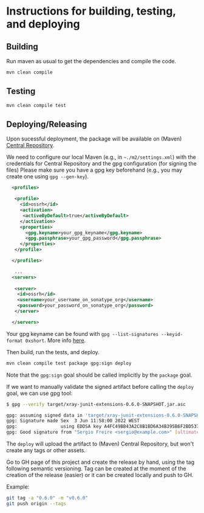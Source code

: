 # Instructions for building, testing, and deploying

## Building

Run maven as usual to get the dependencies and compile the code.

```bash
mvn clean compile
```

## Testing

```bash
mvn clean compile test
```

## Deploying/Releasing

Upon sucessful deployment, the package will be available on (Maven) [Central Repository](https://search.maven.org/).

We need to configure our local Maven (e.g., in `~./m2/settings.xml`) with the credentials for Central Repository and the gpg configuration (for signing the files)
Please make sure you have a gpg key beforehand (e.g., you may create one using `gpg --gen-key`).

```xml
  <profiles>

   <profile>
     <id>ossrh</id>
     <activation>
      <activeByDefault>true</activeByDefault>
     </activation>
     <properties>
       <gpg.keyname>your_gpg_keyname</gpg.keyname>
       <gpg.passphrase>your_gpg_password</gpg.passphrase>
     </properties>
   </profile>

  </profiles>

   ...
  <servers>
    
   <server>
    <id>ossrh</id>
    <username>your_username_on_sonatype_org</username>
    <password>your_password_on_sonatype_org</password>
   </server>

  </servers>
```

Your gpg keyname can be found with `gpg --list-signatures --keyid-format 0xshort`. More info [here](https://central.sonatype.org/publish/publish-maven/#gpg-signed-components).

Then build, run the tests, and deploy.

```bash
mvn clean compile test package gpg:sign deploy
```

Note that the `gpg:sign` goal should be called implicitly by the `package` goal.

If we want to manually validate the signed artifact before calling the `deploy` goal, we can use gpg tool:

```bash
$ gpg --verify target/xray-junit-extensions-0.6.0-SNAPSHOT.jar.asc

gpg: assuming signed data in 'target/xray-junit-extensions-0.6.0-SNAPSHOT.jar'
gpg: Signature made Sex  3 Jun 11:58:00 2022 WEST
gpg:                using EDDSA key A4FC49BB43A2C8B1BD6A34B395B6F2BD5378949F
gpg: Good signature from "Sergio Freire <sergio@example.com>" [ultimate]
```

The `deploy` will upload the artifact to (Maven) Central Repository, but won't create any tags or other assets.

Go to GH page of this project and create the release by hand, using the tag following semantic versioning.
Tag can be created at the moment of the creation of the release (easier) or it can be created locally and push to GH.

Example:

```bash
git tag -a "0.6.0" -m "v0.6.0"
git push origin --tags
```
